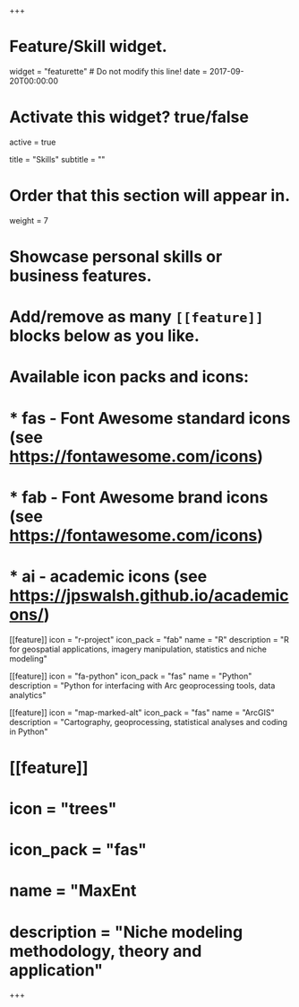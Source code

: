 +++
# Feature/Skill widget.
widget = "featurette"  # Do not modify this line!
date = 2017-09-20T00:00:00

# Activate this widget? true/false
active = true

title = "Skills"
subtitle = ""

# Order that this section will appear in.
weight = 7

# Showcase personal skills or business features.
# 
# Add/remove as many `[[feature]]` blocks below as you like.
# 
# Available icon packs and icons:
# * fas - Font Awesome standard icons (see https://fontawesome.com/icons)
# * fab - Font Awesome brand icons (see https://fontawesome.com/icons)
# * ai - academic icons (see https://jpswalsh.github.io/academicons/)

[[feature]]
  icon = "r-project"
  icon_pack = "fab"
  name = "R"
  description = "R for geospatial applications, imagery manipulation, statistics and niche modeling"
  
[[feature]]
  icon = "fa-python"
  icon_pack = "fas"
  name = "Python"
  description = "Python for interfacing with Arc geoprocessing tools, data analytics"  
  
[[feature]]
  icon = "map-marked-alt"
  icon_pack = "fas"
  name = "ArcGIS"
  description = "Cartography, geoprocessing, statistical analyses and coding in Python"
    
# [[feature]]
#  icon = "trees"
# icon_pack = "fas"
#  name = "MaxEnt
 # description = "Niche modeling methodology, theory and application"
  

+++
